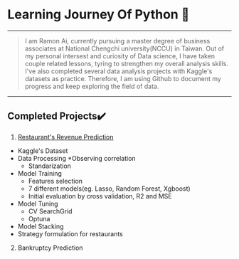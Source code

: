 # Learning Journey Of Python 🚀
---
>I am Ramon Ai, currently pursuing a master degree of business associates at National Chengchi university(NCCU) in Taiwan.
>Out of my personal intersest and curiosity of Data science, I have taken couple related lessons, tyring to strengthen my overall analysis skills.
>I've also completed several data analysis projects with Kaggle's datasets as practice.
>Therefore, I am using Github to document my progress and keep exploring the field of data. 
---
Completed Projects✔️
---
1. [Restaurant's Revenue Prediction](https://github.com/Ramongogo/Data-Analysis-Practice/blob/main/Revenue_Prediction.py)
* Kaggle's Dataset
* Data Processing
  *Observing correlation
  * Standarization
* Model Training
  * Features selection 
  * 7 different models(eg. Lasso, Random Forest, Xgboost)
  * Initial evaluation by cross validation, R2 and MSE
* Model Tuning 
  * CV SearchGrid 
  * Optuna
* Model Stacking
* Strategy formulation for restaurants    
2. Bankruptcy Prediction
